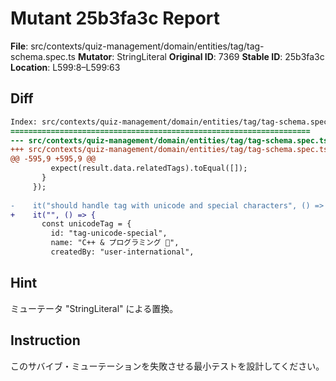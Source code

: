 # Mutant 25b3fa3c Report

**File**: src/contexts/quiz-management/domain/entities/tag/tag-schema.spec.ts
**Mutator**: StringLiteral
**Original ID**: 7369
**Stable ID**: 25b3fa3c
**Location**: L599:8–L599:63

## Diff

```diff
Index: src/contexts/quiz-management/domain/entities/tag/tag-schema.spec.ts
===================================================================
--- src/contexts/quiz-management/domain/entities/tag/tag-schema.spec.ts	original
+++ src/contexts/quiz-management/domain/entities/tag/tag-schema.spec.ts	mutated #7369
@@ -595,9 +595,9 @@
         expect(result.data.relatedTags).toEqual([]);
       }
     });
 
-    it("should handle tag with unicode and special characters", () => {
+    it("", () => {
       const unicodeTag = {
         id: "tag-unicode-special",
         name: "C++ & プログラミング 🚀",
         createdBy: "user-international",
```

## Hint

ミューテータ "StringLiteral" による置換。

## Instruction

このサバイブ・ミューテーションを失敗させる最小テストを設計してください。
